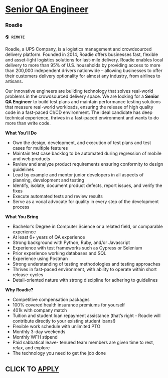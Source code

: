 # [Senior QA Engineer](https://www.remotewlb.com/apply/senior-qa-engineer-108553)  
### Roadie  
#### `🌎 REMOTE`  

Roadie, a UPS Company, is a logistics management and crowdsourced delivery platform. Founded in 2014, Roadie offers businesses fast, flexible and asset-light logistics solutions for last-mile delivery. Roadie enables local delivery to more than 95% of U.S. households by providing access to more than 200,000 independent drivers nationwide – allowing businesses to offer their customers delivery optionality for almost any industry, from airlines to artisans.

Our innovative engineers are building technology that solves real-world problems in the crowdsourced delivery space. We are looking for a **Senior** **QA Engineer** to build test plans and maintain performance testing solutions that measure real-world workloads, ensuring the release of high quality code in a fast-paced CI/CD environment. The ideal candidate has deep technical experience, thrives in a fast-paced environment and wants to do more than write code.

**What You’ll Do**

  * Own the design, development, and execution of test plans and test cases for multiple features
  * Maintain test case backlog to be automated during regression of mobile and web products
  * Review and analyze product requirements ensuring conformity to design guidelines 
  * Lead by example and mentor junior developers in all aspects of planning, development and testing
  * Identify, isolate, document product defects, report issues, and verify the fixes
  * Execute automated tests and review results
  * Serve as a vocal advocate for quality in every step of the development process

**What You Bring**

  * Bachelor’s Degree in Computer Science or a related field, or comparable experience
  * At least 6+ years of QA experience
  * Strong background with Python, Ruby, and/or Javascript
  * Experience with test frameworks such as Cypress or Selenium
  * Prior experience working databases and SQL 
  * Experience using Postman
  * Strong understanding of testing methodologies and testing approaches
  * Thrives in fast-paced environment, with ability to operate within short release-cycles
  * Detail-oriented nature with strong discipline for adhering to guidelines

**Why Roadie?**

  * Competitive compensation packages 
  * 100% covered health insurance premiums for yourself
  * 401k with company match
  * Tuition and student loan repayment assistance (that’s right - Roadie will contribute directly to your existing student loans!) 
  * Flexible work schedule with unlimited PTO 
  * Monthly 3-day weekends
  * Monthly WFH stipend 
  * Paid sabbatical leave- tenured team members are given time to rest, relax, and explore
  * The technology you need to get the job done

  
## CLICK TO [APPLY](https://www.remotewlb.com/apply/senior-qa-engineer-108553)

